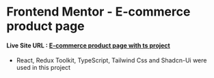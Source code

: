 # Frontend Mentor - E-commerce product page

#### **Live Site URL : [E-commerce product page with ts project](https://e-commerce-product-page-ts.netlify.app/)**

- React, Redux Toolkit, TypeScript, Tailwind Css and Shadcn-Ui were used in this project
